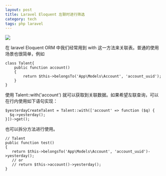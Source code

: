 ```yaml
---
layout: post
title: Laravel Eloquent 左联时进行筛选
category: tech
tags: php laravel
---
```


![](https://cdn.kelu.org/blog/tags/laravel.jpg)

在 laravel Eloquent ORM 中我们经常用到 with 这一方法来关联表。普通的使用场景也很简单，例如

    class Talent{
        public function account()
        {
            return $this->belongsTo('App\Models\Account', 'account_uuid');
        }
    }
    
使用 Talent::with('account') 就可以获取到关联数据。如果希望左联查询，可以在行内使用如下语句实现：

    $yesterdayCreateTalent = Talent::with(['account' => function ($q) {
      $q->yesterday();
    }])->get();
    
也可以拆分方法进行使用。

    // Talent
    public function test()
    {
       return $this->belongsTo('App\Models\Account', 'account_uuid')->yesterday();
       // or
       // return $this->account()->yesterday();
    }
